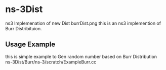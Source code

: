 # ns-3Dist
ns3 Implemenation of new Dist
burrDist.png
this is an ns3 implemention of Burr Distribituion.


## Usage Example

this is simple example to Gen random number based on Burr Distribution ns-3Dist/Burr/ns-3/scratch/ExampleBurr.cc
